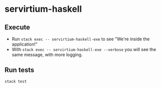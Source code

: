 # servirtium-haskell

## Execute

* Run `stack exec -- servirtium-haskell-exe` to see "We're inside the application!"
* With `stack exec -- servirtium-haskell-exe --verbose` you will see the same message, with more logging.

## Run tests

`stack test`
